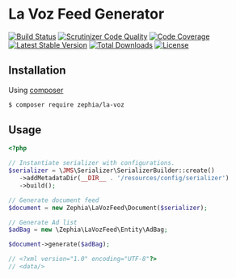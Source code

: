 # La Voz Feed Generator

[![Build Status](https://scrutinizer-ci.com/g/zephia/la-voz/badges/build.png?b=master)](https://scrutinizer-ci.com/g/zephia/la-voz/build-status/master)
[![Scrutinizer Code Quality](https://scrutinizer-ci.com/g/zephia/la-voz/badges/quality-score.png?b=master)](https://scrutinizer-ci.com/g/zephia/la-voz/?branch=master)
[![Code Coverage](https://scrutinizer-ci.com/g/zephia/la-voz/badges/coverage.png?b=master)](https://scrutinizer-ci.com/g/zephia/la-voz/?branch=master)
[![Latest Stable Version](https://poser.pugx.org/zephia/la-voz/v/stable)](https://packagist.org/packages/zephia/la-voz)
[![Total Downloads](https://poser.pugx.org/zephia/la-voz/downloads)](https://packagist.org/packages/zephia/la-voz)
[![License](https://poser.pugx.org/zephia/la-voz/license)](https://packagist.org/packages/zephia/la-voz)

## Installation

Using [composer](http://getcomposer.org)

```bash
$ composer require zephia/la-voz
```

## Usage

```php
<?php

// Instantiate serializer with configurations.
$serializer = \JMS\Serializer\SerializerBuilder::create()
   ->addMetadataDir(__DIR__ . '/resources/config/serializer')
   ->build();

// Generate document feed
$document = new Zephia\LaVozFeed\Document($serializer);

// Generate Ad list
$adBag = new \Zephia\LaVozFeed\Entity\AdBag;

$document->generate($adBag);

// <?xml version="1.0" encoding="UTF-8"?>
// <data/>
```
